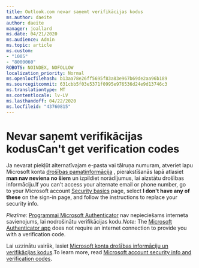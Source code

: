```yaml
---
title: Outlook.com nevar saņemt verifikācijas kodus
ms.author: daeite
author: daeite
manager: joallard
ms.date: 04/21/2020
ms.audience: Admin
ms.topic: article
ms.custom:
- "1005"
- "8000060"
ROBOTS: NOINDEX, NOFOLLOW
localization_priority: Normal
ms.openlocfilehash: b13aa78e26ff5695f83a83e967b69de2aa96b189
ms.sourcegitcommit: 631cbb5f03e5371f0995e976536d24e9d13746c3
ms.translationtype: MT
ms.contentlocale: lv-LV
ms.lasthandoff: 04/22/2020
ms.locfileid: "43760815"
---
```

# <a name="cant-get-verification-codes"></a><span data-ttu-id="9f1a5-102">Nevar saņemt verifikācijas kodus</span><span class="sxs-lookup"><span data-stu-id="9f1a5-102">Can't get verification codes</span></span>

<span data-ttu-id="9f1a5-103">Ja nevarat piekļūt alternatīvajam e-pasta vai tālruņa numuram, atveriet lapu Microsoft konta [drošības pamatinformācija](https://account.microsoft.com/security) , pierakstīšanās lapā atlasiet **man nav neviena no šiem** un izpildiet norādījumus, lai aizstātu drošības informāciju.</span><span class="sxs-lookup"><span data-stu-id="9f1a5-103">If you can't access your alternate email or phone number, go to your Microsoft account [Security basics](https://account.microsoft.com/security) page, select **I don't have any of these** on the sign-in page, and follow the instructions to replace your security info.</span></span>

<span data-ttu-id="9f1a5-104">*Piezīme:* [Programmai Microsoft Authenticator](https://go.microsoft.com/fwlink/?linkid=2016117) nav nepieciešams interneta savienojums, lai nodrošinātu verifikācijas kodu.</span><span class="sxs-lookup"><span data-stu-id="9f1a5-104">*Note:* The [Microsoft Authenticator app](https://go.microsoft.com/fwlink/?linkid=2016117) does not require an internet connection to provide you with a verification code.</span></span>

<span data-ttu-id="9f1a5-105">Lai uzzinātu vairāk, lasiet [Microsoft konta drošības informāciju un verifikācijas kodus](https://support.microsoft.com/help/12428/).</span><span class="sxs-lookup"><span data-stu-id="9f1a5-105">To learn more, read [Microsoft account security info and verification codes](https://support.microsoft.com/help/12428/).</span></span>
